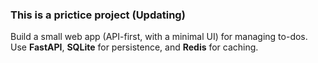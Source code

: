 ### This is a prictice project (Updating)

Build a small web app (API-first, with a minimal UI) for managing to-dos. Use **FastAPI**, **SQLite** for persistence, and **Redis** for caching.